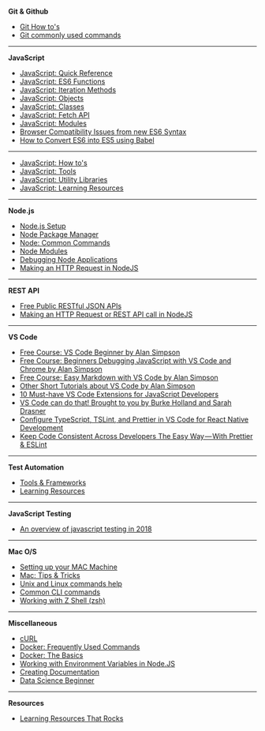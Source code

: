 **Git & Github**
* [Git How to's](https://github.com/arkhangelsk/STT-Notes/wiki/Git-How-to's)
* [Git commonly used commands](https://github.com/arkhangelsk/STT-Notes/wiki/Git-Common-Commands)

***

**JavaScript**
* [JavaScript: Quick Reference](https://github.com/arkhangelsk/Learning-Grid/wiki/JavaScript-Quick-Reference)
* [JavaScript: ES6 Functions](https://medium.freecodecamp.org/es6-functions-9f61c72b1e86)
* [JavaScript: Iteration Methods](https://github.com/arkhangelsk/Learning-Grid/wiki/JavaScript:-Iteration-Methods)
* [JavaScript: Objects](https://github.com/arkhangelsk/Learning-Grid/wiki/JavaScript:-Objects)
* [JavaScript: Classes](https://github.com/arkhangelsk/Learning-Grid/wiki/JavaScript:-Classes)
* [JavaScript: Fetch API](https://github.com/arkhangelsk/Learning-Grid/wiki/JavaScript:-Fetch-API)
* [JavaScript: Modules](https://github.com/arkhangelsk/Learning-Grid/wiki/JavaScript:-Modules)
* [Browser Compatibility Issues from new ES6 Syntax](https://github.com/arkhangelsk/Learning-Grid/wiki/Browser-Compatibility-Issues-from-new-ES6-Syntax)
* [How to Convert ES6 into ES5 using Babel](https://github.com/arkhangelsk/Learning-Grid/wiki/How-to-Convert-ES6-into-ES5-using-Babel)

***

* [JavaScript: How to's](https://github.com/arkhangelsk/Learning-Grid/wiki/JavaScript:-How-to's)
* [JavaScript: Tools](https://github.com/arkhangelsk/Learning-Grid/wiki/JavaScript:-Tools)
* [JavaScript: Utility Libraries](https://github.com/arkhangelsk/Learning-Grid/wiki/JavaScript:-Utility-Libraries)
* [JavaScript: Learning Resources](https://github.com/arkhangelsk/Learning-Grid/wiki/JavaScript:-Learning-Resources)
  

***

**Node.js**
* [Node.js Setup](https://github.com/arkhangelsk/STT-Notes/wiki/Node.js-Setup)
* [Node Package Manager](https://github.com/arkhangelsk/STT-Notes/wiki/Node-Package-Manager)
* [Node: Common Commands](https://github.com/arkhangelsk/STT-Notes/wiki/Node:-Common-Commands)
* [Node Modules](https://github.com/arkhangelsk/STT-Notes/wiki/Node-Modules)
* [Debugging Node Applications](https://github.com/arkhangelsk/STT-Notes/wiki/Debugging-Node-Application)
* [Making an HTTP Request in NodeJS](https://github.com/arkhangelsk/STT-Notes/wiki/Making-an-HTTP-Request-or-REST-API-call-in-Node-JS)

***

**REST API**
* [Free Public RESTful JSON APIs](https://github.com/arkhangelsk/STT-Notes/wiki/Free-Public-RESTful-JSON-APIs)
* [Making an HTTP Request or REST API call in NodeJS](https://github.com/arkhangelsk/Learning-Grid/wiki/Making-an-HTTP-Request-or-REST-API-call-in-Node-JS)

***

**VS Code**
* [Free Course: VS Code Beginner by Alan Simpson](http://alansimpson.thinkific.com/courses/beginner-vs-code)
* [Free Course: Beginners Debugging JavaScript with VS Code and Chrome by Alan Simpson](http://alansimpson.thinkific.com/courses/beginners-debugging-javascript-with-vs-code-and-chrome)
* [Free Course: Easy Markdown with VS Code by Alan Simpson](http://alansimpson.thinkific.com/courses/easy-markdown-with-vs-code)
* [Other Short Tutorials about VS Code by Alan Simpson](https://alansimpson.me/vscode/index.html)
* [10 Must-have VS Code Extensions for JavaScript Developers](https://www.sitepoint.com/vs-code-extensions-javascript-developers/)
* [VS Code can do that! Brought to you by Burke Holland and Sarah Drasner](https://vscodecandothat.com/)
* [Configure TypeScript, TSLint, and Prettier in VS Code for React Native Development](https://medium.com/@sgroff04/configure-typescript-tslint-and-prettier-in-vs-code-for-react-native-development-7f31f0068d2)
* [Keep Code Consistent Across Developers The Easy Way — With Prettier & ESLint](https://itnext.io/keep-code-consistent-across-developers-the-easy-way-with-prettier-eslint-60bb7e91b76c)

***

**Test Automation**
* [Tools & Frameworks](https://github.com/arkhangelsk/Learning-Grid/wiki/Tools-&-Frameworks)
* [Learning Resources](https://github.com/arkhangelsk/Learning-Grid/wiki/Test-Automation:-Learning-Resources)

***

**JavaScript Testing**
* [An overview of javascript testing in 2018](https://medium.com/welldone-software/an-overview-of-javascript-testing-in-2018-f68950900bc3)

***

**Mac O/S**
* [Setting up your MAC Machine](https://github.com/arkhangelsk/Learning-Grid/wiki/Setting-up-you-mac-machine)
* [Mac: Tips & Tricks](https://github.com/arkhangelsk/Learning-Grid/wiki/Tips-&-Tricks)
* [Unix and Linux commands help](https://www.computerhope.com/unix.htm)
* [Common CLI commands](https://github.com/arkhangelsk/STT-Notes/wiki/Common-CLI-Commands)
* [Working with Z Shell (zsh)](https://github.com/arkhangelsk/STT-Notes/wiki/Working-with-Z-Shell-(zsh))


***

**Miscellaneous**
* [cURL](https://github.com/arkhangelsk/Learning-Grid/wiki/cURL)
* [Docker: Frequently Used Commands](https://github.com/arkhangelsk/Learning-Grid/wiki/Docker:-Frequently-Used-Commands)
* [Docker: The Basics](https://github.com/arkhangelsk/Learning-Grid/wiki/Docker-:-The-Basics)
* [Working with Environment Variables in Node.JS](https://github.com/arkhangelsk/Learning-Grid/wiki/Working-with-Environment-Variables-in-Node.JS)
* [Creating Documentation](https://github.com/arkhangelsk/Learning-Grid/wiki/Creating-Documentation)
* [Data Science Beginner](https://alansimpson.me/datascience/beginner/)


***

**Resources**
* [Learning Resources That Rocks](https://github.com/arkhangelsk/Learning-Grid/wiki/Learning-Resources-That-Rocks!)